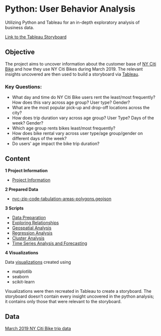 # Python: User Behavior Analysis
Utilizing Python and Tableau for an in-depth exploratory analysis of business data.

[Link to the Tableau Storyboard](https://public.tableau.com/app/profile/ryan.lee1243/viz/NYCitiBikeUserBehaviorAnalysis/NYCitiBikeStory)

## Objective
The project aims to uncover information about the customer base of [NY Citi Bike](https://citibikenyc.com/) and how they use NY Citi Bikes during March 2019. The relevant insights uncovered are then used to build a storyboard via [Tableau](https://public.tableau.com/).

### Key Questions:
- What day and time do NY Citi Bike users rent the least/most frequently? How does this vary across age group? User type? Gender?
- What are the most popular pick-up and drop-off locations across the city?
- How does trip duration vary across age group? User Type? Days of the week? Gender?
- Which age group rents bikes least/most frequently?
- How does bike rental vary across user type/age group/gender on different days of the week?
- Do users' age impact the bike trip duration?

## Content
**1 Project Information**
- [Project Information](https://github.com/ryanpatricklee/User-Behavior-Analysis/blob/main/01%20Project%20Information/NY%20Citi%20Bike%20Analysis.pdf)

**2 Prepared Data**
- [nyc-zip-code-tabulation-areas-polygons.geojson](https://github.com/ryanpatricklee/User-Behavior-Analysis/blob/main/02%20Prepared%20Data/%20nyc-zip-code-tabulation-areas-polygons.geojson)

**3 Scripts**
- [Data Preparation](https://github.com/ryanpatricklee/User-Behavior-Analysis/blob/main/03%20Scripts/1.%20Data%20Preparation.ipynb)
- [Exploring Relationships](https://github.com/ryanpatricklee/User-Behavior-Analysis/blob/main/03%20Scripts/2.%20Exploring%20Relationships.ipynb)
- [Geospatial Analysis](https://github.com/ryanpatricklee/User-Behavior-Analysis/blob/main/03%20Scripts/3.%20Geospatial%20Analysis.ipynb)
- [Regression Analysis](https://github.com/ryanpatricklee/User-Behavior-Analysis/blob/main/03%20Scripts/4.%20Regression%20Analysis.ipynb)
- [Cluster Analysis](https://github.com/ryanpatricklee/User-Behavior-Analysis/blob/main/03%20Scripts/5.%20Cluster%20Analysis.ipynb)
- [Time Series Analysis and Forecasting](https://github.com/ryanpatricklee/User-Behavior-Analysis/blob/main/03%20Scripts/6.%20Time%20Series%20Analysis%20and%20Forecasting.ipynb)

**4 Visualizations**

Data [visualizations](https://github.com/ryanpatricklee/User-Behavior-Analysis/tree/main/04%20Visualizations) created using
- matplotlib
- seaborn
- scikit-learn

Visualizations were then recreated in Tableau to create a storyboard. The storyboard doesn’t contain every insight uncovered in the python analysis; it contains only those that were relevant to the storyboard.

## Data
[March 2019 NY Citi Bike trip data](https://s3.amazonaws.com/tripdata/201903-citibike-tripdata.csv.zip)
